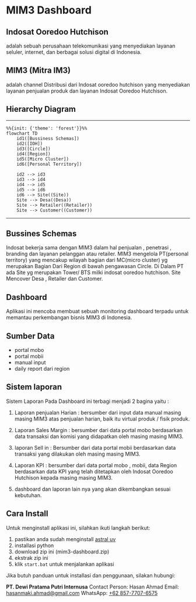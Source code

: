 # MIM3 Dashboard

## Indosat Ooredoo Hutchison

adalah sebuah perusahaan telekomunikasi yang menyediakan layanan seluler, internet, dan berbagai solusi digital di Indonesia.

## MIM3 (Mitra IM3)

adalah channel Distribusi dari Indosat ooredoo hutchison yang menyediakan layanan penjualan produk dan layanan Indosat Ooredoo Hutchison.

## Hierarchy Diagram

---

```mermaid
%%{init: {'theme': 'forest'}}%%
flowchart TD
    id1([Bussiness Schemas])
    id2([IOH])
    id3([Circle])
    id4([Region])
    id5([Micro Cluster])
    id6([Personal Territory])

    id2 --> id3
    id3 --> id4
    id4 --> id5
    id5 --> id6
    id6 --> Site((Site))
    Site --> Desa((Desa))
    Site --> Retailer((Retailer))
    Site --> Customer((Customer))
```

---

## Bussines Schemas

Indosat bekerja sama dengan  MIM3 dalam hal penjualan , penetrasi , branding dan layanan pelanggan atau retailer.
MIM3 mengelola PT(personal territory) yang mencakup wilayah bagian dari MC(micro cluster) yg merupakan Bagian Dari Region di bawah pengawasan Circle.
Di Dalam PT ada Site yg merupakan Tower/ BTS milki indosat ooredoo hutchison.
Site Mencover Desa , Retailer dan Customer.

## Dashboard

Aplikasi ini mencoba membuat sebuah monitoring dashboard terpadu untuk memantau perkembangan bisnis MIM3 di Indonesia.

## Sumber Data

- portal mobo
- portal mobii
- manual input
- daily report dari region

## Sistem laporan

Sistem Laporan Pada Dashboard ini terbagi menjadi 2 bagina yaitu :

1. Laporan penjualan Harian : bersumber dari input data manual masing masing MIM3 atas penjualan harian, baik itu virtual produk / fisik produk.

2. Laporan Sales Margin : bersumber dari data portal mobo berdasarkan data transaksi dan komisi yang didapatkan oleh masing masing MIM3.

3. laporan Sell in : Bersumber dari data portal mobii berdasarkan data transaksi yang dilakukan oleh masing masing MIM3.

4. Laporan KPI : bersumber dari data portal mobo , mobii, data Region berdasarkan data KPI yang telah ditetapkan oleh Indosat Ooredoo Hutchison kepada masing masing MIM3.

5. dashboard dan laporan lain nya yang akan dikembangkan sesuai kebutuhan.

## Cara Install

Untuk menginstall aplikasi ini, silahkan ikuti langkah berikut:

1. pastikan anda sudah menginstall [astral uv](https://docs.astral.sh/uv/getting-started/installation/)
2. installasi python
3. download zip ini (mim3-dashboard.zip)
4. ekstrak zip ini
5. klik `start.bat` untuk menjalankan aplikasi

Jika butuh panduan untuk installasi dan penggunaan, silakan hubungi:

**PT. Dewi Pratama Putri Internusa**
Contact Person: Hasan Ahmad
Email: [hasanmaki.ahmad@gmail.com](mailto:hasanmaki.ahmad@gmail.com)
WhatsApp: [+62 857-7707-6575](https://wa.me/6285777076575)
